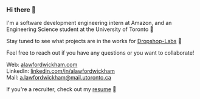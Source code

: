 ### Hi there 👋

I'm a software development engineering intern at Amazon, and an Engineering Science student at the University of Toronto  :thought_balloon:

Stay tuned to see what projects are in the works for <a target="_blank" href="https://github.com/Dropshop-Labs/">Dropshop-Labs</a> :roller_coaster: 

Feel free to reach out if you have any questions or you want to collaborate!

Web: <a target="_blank" href="https://alawfordwickham.com">alawfordwickham.com</a>  
LinkedIn: <a target="_blank" href="https://linkedin.com/in/alawfordwickham">linkedin.com/in/alawfordwickham</a>  
Mail: <a target="_blank" href="mailto:a.lawfordwickham@mail.utoronto.ca">a.lawfordwickham@mail.utoronto.ca</a>  

If you're a recruiter, check out my <a target="_blank" href="https://alawfordwickham.com/alawfordwickham-resume.1304535f.pdf">resume</a>  :eyes:

<!--
**aidanlw17/aidanlw17** is a ✨ _special_ ✨ repository because its `README.md` (this file) appears on your GitHub profile.

Here are some ideas to get you started:

- 🔭 I’m currently working on ...
- 🌱 I’m currently learning ...
- 👯 I’m looking to collaborate on ...
- 🤔 I’m looking for help with ...
- 💬 Ask me about ...
- 📫 How to reach me: ...
- 😄 Pronouns: ...
- ⚡ Fun fact: ...
-->
